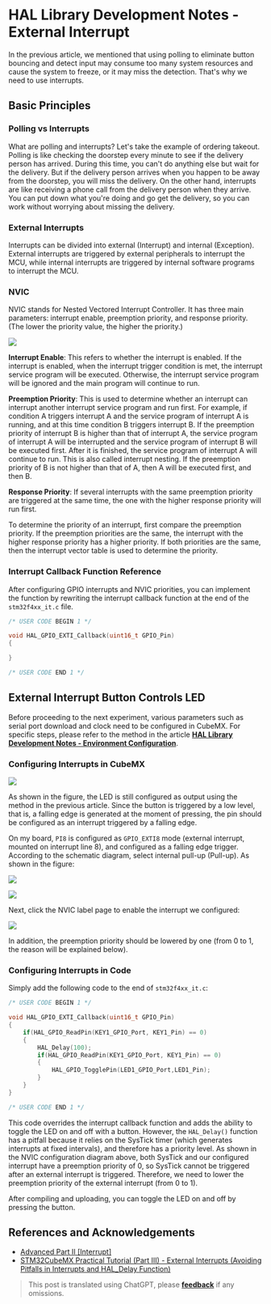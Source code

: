 # HAL Library Development Notes - External Interrupt

In the previous article, we mentioned that using polling to eliminate button bouncing and detect input may consume too many system resources and cause the system to freeze, or it may miss the detection. That's why we need to use interrupts.

## Basic Principles

### Polling vs Interrupts

What are polling and interrupts? Let's take the example of ordering takeout. Polling is like checking the doorstep every minute to see if the delivery person has arrived. During this time, you can't do anything else but wait for the delivery. But if the delivery person arrives when you happen to be away from the doorstep, you will miss the delivery. On the other hand, interrupts are like receiving a phone call from the delivery person when they arrive. You can put down what you're doing and go get the delivery, so you can work without worrying about missing the delivery.

### External Interrupts

Interrupts can be divided into external (Interrupt) and internal (Exception). External interrupts are triggered by external peripherals to interrupt the MCU, while internal interrupts are triggered by internal software programs to interrupt the MCU.

### NVIC

NVIC stands for Nested Vectored Interrupt Controller. It has three main parameters: interrupt enable, preemption priority, and response priority. (The lower the priority value, the higher the priority.)

![](https://wiki-media-1253965369.cos.ap-guangzhou.myqcloud.com/img/20210206121058.png)

**Interrupt Enable**: This refers to whether the interrupt is enabled. If the interrupt is enabled, when the interrupt trigger condition is met, the interrupt service program will be executed. Otherwise, the interrupt service program will be ignored and the main program will continue to run.

**Preemption Priority**: This is used to determine whether an interrupt can interrupt another interrupt service program and run first. For example, if condition A triggers interrupt A and the service program of interrupt A is running, and at this time condition B triggers interrupt B. If the preemption priority of interrupt B is higher than that of interrupt A, the service program of interrupt A will be interrupted and the service program of interrupt B will be executed first. After it is finished, the service program of interrupt A will continue to run. This is also called interrupt nesting. If the preemption priority of B is not higher than that of A, then A will be executed first, and then B.

**Response Priority**: If several interrupts with the same preemption priority are triggered at the same time, the one with the higher response priority will run first.

To determine the priority of an interrupt, first compare the preemption priority. If the preemption priorities are the same, the interrupt with the higher response priority has a higher priority. If both priorities are the same, then the interrupt vector table is used to determine the priority.

### Interrupt Callback Function Reference

After configuring GPIO interrupts and NVIC priorities, you can implement the function by rewriting the interrupt callback function at the end of the `stm32f4xx_it.c` file.

```c
/* USER CODE BEGIN 1 */

void HAL_GPIO_EXTI_Callback(uint16_t GPIO_Pin)
{

}

/* USER CODE END 1 */
```

## External Interrupt Button Controls LED

Before proceeding to the next experiment, various parameters such as serial port download and clock need to be configured in CubeMX. For specific steps, please refer to the method in the article [**HAL Library Development Notes - Environment Configuration**](https://wiki-power.com/HAL%E5%BA%93%E5%BC%80%E5%8F%91%E7%AC%94%E8%AE%B0-%E7%8E%AF%E5%A2%83%E9%85%8D%E7%BD%AE).

### Configuring Interrupts in CubeMX

![](https://wiki-media-1253965369.cos.ap-guangzhou.myqcloud.com/img/20210205150422.png)

As shown in the figure, the LED is still configured as output using the method in the previous article. Since the button is triggered by a low level, that is, a falling edge is generated at the moment of pressing, the pin should be configured as an interrupt triggered by a falling edge.

On my board, `PI8` is configured as `GPIO_EXTI8` mode (external interrupt, mounted on interrupt line 8), and configured as a falling edge trigger. According to the schematic diagram, select internal pull-up (Pull-up). As shown in the figure:

![](https://wiki-media-1253965369.cos.ap-guangzhou.myqcloud.com/img/20210403222304.png)

![](https://wiki-media-1253965369.cos.ap-guangzhou.myqcloud.com/img/20210206131409.png)

Next, click the NVIC label page to enable the interrupt we configured:

![](https://wiki-media-1253965369.cos.ap-guangzhou.myqcloud.com/img/20210206134916.png)

In addition, the preemption priority should be lowered by one (from 0 to 1, the reason will be explained below).

### Configuring Interrupts in Code

Simply add the following code to the end of `stm32f4xx_it.c`:

```c title="stm32f4xx_it.c"
/* USER CODE BEGIN 1 */

void HAL_GPIO_EXTI_Callback(uint16_t GPIO_Pin)
{
    if(HAL_GPIO_ReadPin(KEY1_GPIO_Port, KEY1_Pin) == 0)
    {
        HAL_Delay(100);
        if(HAL_GPIO_ReadPin(KEY1_GPIO_Port, KEY1_Pin) == 0)
        {
            HAL_GPIO_TogglePin(LED1_GPIO_Port,LED1_Pin);
        }
    }
}

/* USER CODE END 1 */
```

This code overrides the interrupt callback function and adds the ability to toggle the LED on and off with a button. However, the `HAL_Delay()` function has a pitfall because it relies on the SysTick timer (which generates interrupts at fixed intervals), and therefore has a priority level. As shown in the NVIC configuration diagram above, both SysTick and our configured interrupt have a preemption priority of 0, so SysTick cannot be triggered after an external interrupt is triggered. Therefore, we need to lower the preemption priority of the external interrupt (from 0 to 1).

After compiling and uploading, you can toggle the LED on and off by pressing the button.

## References and Acknowledgements

- [Advanced Part II [Interrupt]](https://alchemicronin.github.io/posts/ff6aca34/)
- [STM32CubeMX Practical Tutorial (Part III) - External Interrupts (Avoiding Pitfalls in Interrupts and HAL_Delay Function)](https://blog.csdn.net/weixin_43892323/article/details/104383560?utm_medium=distribute.pc_relevant.none-task-blog-BlogCommendFromMachineLearnPai2-1.control&depth_1-utm_source=distribute.pc_relevant.none-task-blog-BlogCommendFromMachineLearnPai2-1.control)

> This post is translated using ChatGPT, please [**feedback**](https://github.com/linyuxuanlin/Wiki_MkDocs/issues/new) if any omissions.